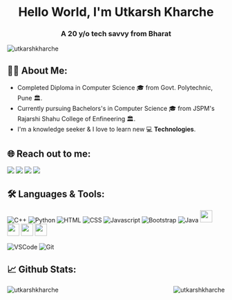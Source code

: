 <h1 align="center">Hello World, I'm Utkarsh Kharche</h1>
<h3 align="center">A 20 y/o tech savvy from Bharat</h3>

<p align="left"> <img src="https://komarev.com/ghpvc/?username=utkarshkharche&label=Profile%20views&color=0e75b6&style=flat" alt="utkarshkharche" /> </p>

## 👨‍💻 **About Me:** ️
- Completed Diploma in Computer Science 🎓 from Govt. Polytechnic, Pune 🏛.
- Currently pursuing Bachelors's in Computer Science 🎓 from JSPM's Rajarshi Shahu College of Enfineering 🏛. 
- I'm a knowledge seeker & I love to learn new 💻 **Technologies**.


## 🌐 **Reach out to me:** ️
[<img src="https://img.shields.io/badge/LinkedIn-utkarshkharche-informational?style=for-the-badge&labelColor=black&logo=linkedin&logoColor=0077b5&&color=0077b5"/>][linkedin]
[<img src="https://img.shields.io/badge/Gmail-upkharche@gmail.com-informational?style=for-the-badge&labelColor=black&logoColor=d14836&logo=gmail&color=d14836"/>][gmail]
[<img src="https://img.shields.io/badge/Github-utkarshkharche-informational?style=for-the-badge&labelColor=black&logo=github&color=7d88e6"/>][github]
[<img src="https://img.shields.io/badge/Stackoverflow-utkarsh--kharche-informational?style=for-the-badge&labelColor=black&logo=stackoverflow&logoColor=fe7a16&color=fe7a16"/>][stackoverflow]



## 🛠️ **Languages & Tools:**
![C++](https://img.shields.io/badge/c++%20-%2300599C.svg?&style=for-the-badge&logo=c%2B%2B&ogoColor=white)
![Python](https://img.shields.io/badge/python%20-%23E34F26.svg?&style=for-the-badge&logo=python&ogoColor=white)
![HTML](https://img.shields.io/badge/html%20-%23E34F26.svg?&style=for-the-badge&logo=html5&logoColor=white)
![CSS](https://img.shields.io/badge/css%20-%231572B6.svg?&style=for-the-badge&logo=css3&logoColor=white)
![Javascript](https://img.shields.io/badge/-Javascript-ffb400?style=for-the-badge&logo=javascript&logoColor=ffff3f)
![Bootstrap](https://img.shields.io/badge/-Bootstrap-blue?style=for-the-badge&logo=bootstrap)
![Java](https://img.shields.io/badge/-Java-skyblue?style=for-the-badge&logo=java)
<img src="https://img.shields.io/badge/php-8892BF.svg?&style=for-the-badge&logo=php&logoColor=white" height="28"/>
<img src="https://img.shields.io/badge/mysql-4479A1.svg?&style=for-the-badge&logo=mysql&logoColor=white" height="28"/>
<img src="https://img.shields.io/badge/xampp-FB7A24.svg?&style=for-the-badge&logo=xampp&logoColor=white" height="28"/>
<img src="https://img.shields.io/badge/jupyter-F3631D.svg?&style=for-the-badge&logo=jupyter&logoColor=white" height="28"/>

![VSCode](https://img.shields.io/badge/-vscode-007ACC?style=for-the-badge&logo=visual-studio-code)
![Git](https://img.shields.io/badge/git%20-%23F05032.svg?&style=for-the-badge&logo=git&logoColor=white)


## 📈 **Github Stats:**
<p><img align="left" src="https://github-readme-stats.vercel.app/api/top-langs?username=utkarshkharche&show_icons=true&locale=en&layout=compact" alt="utkarshkharche" />
<p>&nbsp;<img align="right" src="https://github-readme-stats.vercel.app/api?username=utkarshkharche&show_icons=true&locale=en" alt="utkarshkharche"/>

<!-- Links of Definitions -->

[linkedin]: https://www.linkedin.com/in/utkarshkharche/
[gmail]: mailto:upkharche@gmail.com "Lets connect through email"
[stackoverflow]: https://stackoverflow.com/users/11251783/utkarsh-kharche
[github]: https://github.com/utkarshkharche
